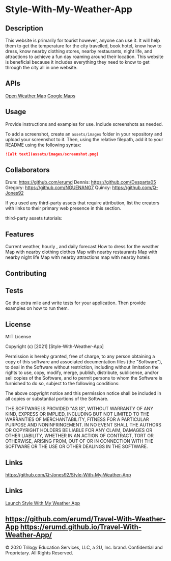 # Style-With-My-Weather-App

## Description 
This website is primarily for tourist however, anyone can use it. It will help them to get the temperature for the city travelled, book hotel, know how to dress, know nearby clothing stores, nearby restaurants, night life, and attractions to achieve a fun day roaming around their location. This website is beneficial because it includes everything they need to know to get through the city all in one website.


## APIs
[Open Weather Map](https://openweathermap.org/)
[Google Maps](https://cloud.google.com/maps-platform)


## Usage 

Provide instructions and examples for use. Include screenshots as needed. 

To add a screenshot, create an `assets/images` folder in your repository and upload your screenshot to it. Then, using the relative filepath, add it to your README using the following syntax:

```md
![alt text](assets/images/screenshot.png)
```


## Collaborators

Erum: https://github.com/erumd
Dennis: https://github.com/Desparta05 
Gregory: https://github.com/NGUENANG7
Quincy: https://github.com/Q-Jones92

If you used any third-party assets that require attribution, list the creators with links to their primary web presence in this section.

third-party assets tutorials:


## Features
Current weather, hourly , and daily forecast
How to dress for the weather
Map with nearby clothing clothes 
Map with nearby restaurants
Map with nearby night life
Map with nearby attractions 
map with nearby hotels 


## Contributing


## Tests

Go the extra mile and write tests for your application. Then provide examples on how to run them.

## License

MIT License

Copyright (c) [2021] [Style-With-Weather-App]

Permission is hereby granted, free of charge, to any person obtaining a copy
of this software and associated documentation files (the "Software"), to deal
in the Software without restriction, including without limitation the rights
to use, copy, modify, merge, publish, distribute, sublicense, and/or sell
copies of the Software, and to permit persons to whom the Software is
furnished to do so, subject to the following conditions:

The above copyright notice and this permission notice shall be included in all
copies or substantial portions of the Software.

THE SOFTWARE IS PROVIDED "AS IS", WITHOUT WARRANTY OF ANY KIND, EXPRESS OR
IMPLIED, INCLUDING BUT NOT LIMITED TO THE WARRANTIES OF MERCHANTABILITY,
FITNESS FOR A PARTICULAR PURPOSE AND NONINFRINGEMENT. IN NO EVENT SHALL THE
AUTHORS OR COPYRIGHT HOLDERS BE LIABLE FOR ANY CLAIM, DAMAGES OR OTHER
LIABILITY, WHETHER IN AN ACTION OF CONTRACT, TORT OR OTHERWISE, ARISING FROM,
OUT OF OR IN CONNECTION WITH THE SOFTWARE OR THE USE OR OTHER DEALINGS IN THE
SOFTWARE.

## Links
https://github.com/Q-Jones92/Style-With-My-Weather-App

## Links

[Launch Style With My Weather App](https://q-jones92.github.io/Style-With-My-Weather-App/)



https://github.com/erumd/Travel-With-Weather-App
https://erumd.github.io/Travel-With-Weather-App/ 
---

© 2020 Trilogy Education Services, LLC, a 2U, Inc. brand. Confidential and Proprietary. All Rights Reserved.
